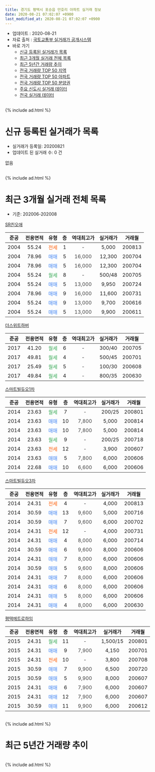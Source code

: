 ```yaml
---
title: 경기도 평택시 포승읍 만호리 아파트 실거래 정보
date: 2020-08-21 07:02:07 +0900
last_modified_at: 2020-08-21 07:02:07 +0900
---
```


* 업데이트 : 2020-08-21
* 자료 출처 : [국토교통부 실거래가 공개시스템](http://rt.molit.go.kr)
* 바로 가기
    * [신규 등록된 실거래가 목록](#신규-등록된-실거래가-목록)
    * [최근 3개월 실거래 전체 목록](#최근-3개월-실거래-전체-목록)
    * [최근 5년간 거래량 추이](#최근-5년간-거래량-추이)
    * [전국 거래량 TOP 50 지역](https://inasie.github.io/apt-trade-info/최근-3개월-전국에서-가장-거래가-많이-발생한-지역)
    * [전국 거래량 TOP 50 아파트](https://inasie.github.io/apt-trade-info/최근-3개월-전국에서-가장-거래가-많이-발생한-아파트)
    * [전국 거래량 TOP 50 분양권](https://inasie.github.io/apt-trade-info/최근-3개월-전국에서-가장-거래가-많이-발생한-분양권)
    * [주요 신도시 실거래 데이터](https://inasie.github.io/apt-trade-info/주요-신도시)
    * [전국 실거래 데이터](https://inasie.github.io/apt-trade-info/전국)
<br>
{% include ad.html %}
<br>

# 신규 등록된 실거래가 목록
* 실거래가 등록일: 20200821
* 업데이트 된 실거래 수: 0 건

없음

<br>
{% include ad.html %}
<br>

# 최근 3개월 실거래 전체 목록
* 기준: 202006-202008


[SR친오애](https://search.naver.com/search.naver?query=%EA%B2%BD%EA%B8%B0%EB%8F%84+%ED%8F%89%ED%83%9D%EC%8B%9C+%ED%8F%AC%EC%8A%B9%EC%9D%8D+%EB%A7%8C%ED%98%B8%EB%A6%AC+SR%EC%B9%9C%EC%98%A4%EC%95%A0)

|준공|전용면적|유형|층|역대최고가|실거래가|거래월|
|:---:|:---:|:---:|:---:|:---:|:---:|:---:|
|2004|55.24|<span style="color:#ff5a00">전세</span>|1|<span style="color:#444444">-</span>|5,000|200813|
|2004|78.96|<span style="color:#4285f3">매매</span>|5|<span style="color:#444444">16,000</span>|12,300|200704|
|2004|78.96|<span style="color:#4285f3">매매</span>|5|<span style="color:#444444">16,000</span>|12,300|200704|
|2004|55.24|<span style="color:#34a853">월세</span>|8|<span style="color:#444444">-</span>|500/48|200705|
|2004|55.24|<span style="color:#4285f3">매매</span>|5|<span style="color:#444444">13,000</span>|9,950|200724|
|2004|78.96|<span style="color:#4285f3">매매</span>|9|<span style="color:#444444">16,000</span>|11,600|200731|
|2004|55.24|<span style="color:#4285f3">매매</span>|9|<span style="color:#444444">13,000</span>|9,700|200616|
|2004|55.24|<span style="color:#4285f3">매매</span>|5|<span style="color:#444444">13,000</span>|9,900|200611|

[더스위트하버](https://search.naver.com/search.naver?query=%EA%B2%BD%EA%B8%B0%EB%8F%84+%ED%8F%89%ED%83%9D%EC%8B%9C+%ED%8F%AC%EC%8A%B9%EC%9D%8D+%EB%A7%8C%ED%98%B8%EB%A6%AC+%EB%8D%94%EC%8A%A4%EC%9C%84%ED%8A%B8%ED%95%98%EB%B2%84)

|준공|전용면적|유형|층|역대최고가|실거래가|거래월|
|:---:|:---:|:---:|:---:|:---:|:---:|:---:|
|2017|41.20|<span style="color:#34a853">월세</span>|6|<span style="color:#444444">-</span>|300/40|200705|
|2017|49.81|<span style="color:#34a853">월세</span>|4|<span style="color:#444444">-</span>|500/45|200701|
|2017|25.49|<span style="color:#34a853">월세</span>|5|<span style="color:#444444">-</span>|100/30|200608|
|2017|49.84|<span style="color:#34a853">월세</span>|4|<span style="color:#444444">-</span>|800/35|200630|

[스마트빌듀오1차](https://search.naver.com/search.naver?query=%EA%B2%BD%EA%B8%B0%EB%8F%84+%ED%8F%89%ED%83%9D%EC%8B%9C+%ED%8F%AC%EC%8A%B9%EC%9D%8D+%EB%A7%8C%ED%98%B8%EB%A6%AC+%EC%8A%A4%EB%A7%88%ED%8A%B8%EB%B9%8C%EB%93%80%EC%98%A41%EC%B0%A8)

|준공|전용면적|유형|층|역대최고가|실거래가|거래월|
|:---:|:---:|:---:|:---:|:---:|:---:|:---:|
|2014|23.63|<span style="color:#34a853">월세</span>|7|<span style="color:#444444">-</span>|200/25|200801|
|2014|23.63|<span style="color:#4285f3">매매</span>|10|<span style="color:#444444">7,800</span>|5,000|200814|
|2014|23.63|<span style="color:#4285f3">매매</span>|10|<span style="color:#444444">7,800</span>|5,000|200814|
|2014|23.63|<span style="color:#34a853">월세</span>|9|<span style="color:#444444">-</span>|200/25|200718|
|2014|23.63|<span style="color:#ff5a00">전세</span>|12|<span style="color:#444444">-</span>|3,900|200607|
|2014|23.63|<span style="color:#4285f3">매매</span>|5|<span style="color:#444444">7,800</span>|6,000|200606|
|2014|22.68|<span style="color:#4285f3">매매</span>|10|<span style="color:#444444">6,600</span>|6,000|200606|

[스마트빌듀오3차](https://search.naver.com/search.naver?query=%EA%B2%BD%EA%B8%B0%EB%8F%84+%ED%8F%89%ED%83%9D%EC%8B%9C+%ED%8F%AC%EC%8A%B9%EC%9D%8D+%EB%A7%8C%ED%98%B8%EB%A6%AC+%EC%8A%A4%EB%A7%88%ED%8A%B8%EB%B9%8C%EB%93%80%EC%98%A43%EC%B0%A8)

|준공|전용면적|유형|층|역대최고가|실거래가|거래월|
|:---:|:---:|:---:|:---:|:---:|:---:|:---:|
|2014|24.31|<span style="color:#ff5a00">전세</span>|4|<span style="color:#444444">-</span>|4,000|200813|
|2014|30.59|<span style="color:#4285f3">매매</span>|13|<span style="color:#444444">9,600</span>|5,000|200716|
|2014|30.59|<span style="color:#4285f3">매매</span>|7|<span style="color:#444444">9,600</span>|6,000|200702|
|2014|24.31|<span style="color:#ff5a00">전세</span>|12|<span style="color:#444444">-</span>|4,000|200731|
|2014|24.31|<span style="color:#4285f3">매매</span>|4|<span style="color:#444444">8,000</span>|6,000|200714|
|2014|30.59|<span style="color:#4285f3">매매</span>|6|<span style="color:#444444">9,600</span>|8,000|200606|
|2014|24.31|<span style="color:#4285f3">매매</span>|7|<span style="color:#444444">8,000</span>|6,000|200606|
|2014|30.59|<span style="color:#4285f3">매매</span>|5|<span style="color:#444444">9,600</span>|8,000|200606|
|2014|24.31|<span style="color:#4285f3">매매</span>|7|<span style="color:#444444">8,000</span>|6,000|200606|
|2014|24.31|<span style="color:#4285f3">매매</span>|6|<span style="color:#444444">8,000</span>|6,000|200606|
|2014|24.31|<span style="color:#4285f3">매매</span>|5|<span style="color:#444444">8,000</span>|6,000|200606|
|2014|24.31|<span style="color:#4285f3">매매</span>|4|<span style="color:#444444">8,000</span>|6,000|200630|

[평택메트로하임](https://search.naver.com/search.naver?query=%EA%B2%BD%EA%B8%B0%EB%8F%84+%ED%8F%89%ED%83%9D%EC%8B%9C+%ED%8F%AC%EC%8A%B9%EC%9D%8D+%EB%A7%8C%ED%98%B8%EB%A6%AC+%ED%8F%89%ED%83%9D%EB%A9%94%ED%8A%B8%EB%A1%9C%ED%95%98%EC%9E%84)

|준공|전용면적|유형|층|역대최고가|실거래가|거래월|
|:---:|:---:|:---:|:---:|:---:|:---:|:---:|
|2015|24.31|<span style="color:#34a853">월세</span>|11|<span style="color:#444444">-</span>|1,500/15|200801|
|2015|24.31|<span style="color:#4285f3">매매</span>|9|<span style="color:#444444">7,900</span>|4,150|200701|
|2015|24.31|<span style="color:#ff5a00">전세</span>|10|<span style="color:#444444">-</span>|3,800|200708|
|2015|30.59|<span style="color:#4285f3">매매</span>|7|<span style="color:#444444">9,900</span>|6,500|200720|
|2015|30.59|<span style="color:#4285f3">매매</span>|5|<span style="color:#444444">9,900</span>|8,000|200607|
|2015|24.31|<span style="color:#4285f3">매매</span>|6|<span style="color:#444444">7,900</span>|6,000|200607|
|2015|24.31|<span style="color:#4285f3">매매</span>|12|<span style="color:#444444">7,900</span>|6,000|200607|
|2015|30.59|<span style="color:#4285f3">매매</span>|11|<span style="color:#444444">9,900</span>|6,000|200612|


<br>
{% include ad.html %}
<br>

# 최근 5년간 거래량 추이


<div style="width:100%;">
    <canvas id="deal_progress" height="200"></canvas>
</div>

<script>
new Chart(document.getElementById("deal_progress"), {
    type: 'line',
    data: {
        labels: ['201508','201509','201510','201511','201512','201601','201602','201603','201604','201605','201606','201607','201608','201609','201610','201611','201612','201701','201702','201703','201704','201705','201706','201707','201708','201709','201710','201711','201712','201801','201802','201803','201804','201805','201806','201807','201808','201809','201810','201811','201812','201901','201902','201903','201904','201905','201906','201907','201908','201909','201910','201911','201912','202001','202002','202003','202004','202005','202006','202007','202008'],
        datasets: [{
            label: '매매',
            pointRadius: 1,
            data: [7, 5, 9, 5, 4, 10, 4, 8, 5, 4, 5, 8, 5, 5, 5, 2, 3, 3, 3, 6, 10, 2, 5, 6, 4, 2, 2, 5, 3, 4, 1, 3, 3, 2, 4, 1, 4, 0, 12, 4, 2, 1, 0, 8, 4, 5, 5, 3, 3, 1, 2, 3, 2, 2, 11, 2, 33, 2, 15, 9, 2],
            borderColor: "rgba(255, 201, 14, 1)",
            backgroundColor: "rgba(255, 201, 14, 0.5)",
            fill: false,
            lineTension: 0
        },{
            label: '전월세',
            pointRadius: 1,
            data: [21, 17, 13, 11, 7, 13, 10, 6, 4, 3, 7, 6, 9, 6, 6, 7, 4, 5, 9, 5, 6, 5, 4, 12, 2, 9, 2, 5, 8, 12, 5, 5, 3, 3, 10, 2, 4, 3, 0, 4, 5, 9, 6, 3, 8, 6, 1, 5, 4, 6, 6, 1, 6, 3, 8, 6, 6, 6, 3, 6, 4],
            borderColor: "rgba(0, 141, 185, 1)",
            backgroundColor: "rgba(0, 141, 185, 0.5)",
            fill: false,
            lineTension: 0
        }
        ]
    },
    options: {
        responsive: true,
        title: {
            display: false
        },
        tooltips: {
            mode: 'index',
            intersect: false
        },
        hover: {
            mode: 'nearest',
            intersect: true
        },
        scales: {
            xAxes: [{
                display: true,
                scaleLabel: {
                    display: true,
                    labelString: '년/월'
                }
            }],
            yAxes: [{
                display: true,
                ticks: {
                    suggestedMin: 0,
                },
                scaleLabel: {
                    display: true,
                    labelString: '실거래 수'
                }
            }]
        }
    }
});

</script>


<br>
{% include ad.html %}
<br>

